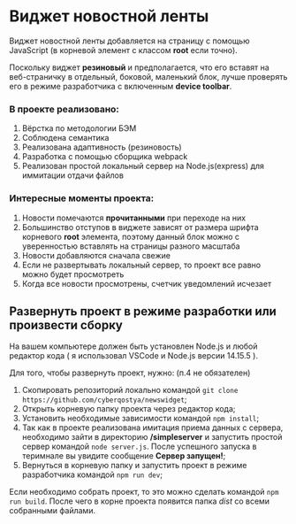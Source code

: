 # Виджет новостной ленты

Виджет новостной ленты добавляется на страницу с помощью JavaScript (в корневой элемент с классом **root** если точно).

Поскольку виджет **резиновый** и предполагается, что его вставят на веб-страничку в отдельный, боковой, маленький блок, лучше проверять его в режиме разработчика с включенным **device toolbar**.

### В проекте реализовано:
1. Вёрстка по методологии БЭМ
2. Соблюдена семантика
3. Реализована адаптивность (резиновость)
4. Разработка с помощью сборщика webpack
5. Реализован простой локальный сервер на Node.js(express) для иммитации отдачи файлов

### Интересные моменты проекта:
1. Новости помечаются **прочитанными** при переходе на них
2. Большинство отступов в виджете зависят от размера шрифта корневого **root** элемента, поэтому данный блок можно с уверенностью вставлять на страницы разного масштаба
3. Новости добавляются сначала свежие
4. Если не развертывать локальный сервер, то проект все равно можно будет просмотреть
5. Когда все новости просмотрены, счетчик уведомлений исчезает


## Развернуть проект в режиме разработки или произвести сборку

На вашем компьютере должен быть установлен Node.js и любой редактор кода ( я использовал VSCode и Node.js версии 14.15.5 ).

Для того, чтобы развернуть проект, нужно: (п.4 не обязателен)
1. Скопировать репозиторий локально командой `git clone https://github.com/cyberqostya/newswidget`;
2. Открыть корневую папку проекта через редактор кода;
3. Установить необходимые зависимости командой `npm install`;
4. Так как в проекте реализована имитация приема данных с сервера, необходимо зайти в директорию **/simpleserver** и запустить простой сервер командой `node server.js`. После успешного запуска в теримнале вы увидите сообщение **Сервер запущен!**;
5. Вернуться в корневую папку и запустить проект в режиме разработчика командой `npm run dev`;

Если необходимо собрать проект, то это можно сделать командой `npm run build`. После чего в корне проекта появится папка *dist* со всеми собранными файлами.